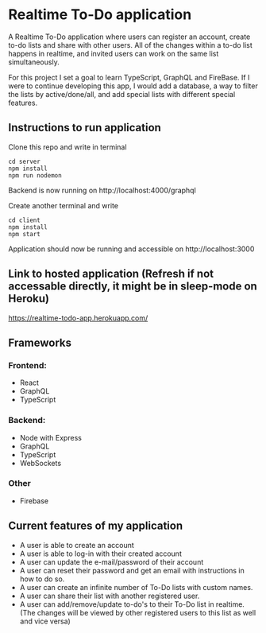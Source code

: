 # Realtime To-Do application

A Realtime To-Do application where users can register an account, create to-do lists and share with other users.
All of the changes within a to-do list happens in realtime, and invited users can work on the same list simultaneously.

For this project I set a goal to learn TypeScript, GraphQL and FireBase.
If I were to continue developing this app, I would add a database, a way to filter the lists by active/done/all, and add special lists with different special features.

## Instructions to run application

Clone this repo and write in terminal
````
cd server
npm install
npm run nodemon
```` 
Backend is now running on http://localhost:4000/graphql

Create another terminal and write
````
cd client
npm install
npm start
```` 
Application should now be running and accessible on http://localhost:3000

## Link to hosted application (Refresh if not accessable directly, it might be in sleep-mode on Heroku)
https://realtime-todo-app.herokuapp.com/

## Frameworks

### Frontend:
* React
* GraphQL
* TypeScript

### Backend:
* Node with Express
* GraphQL
* TypeScript
* WebSockets

### Other
* Firebase

## Current features of my application
* A user is able to create an account
* A user is able to log-in with their created account
* A user can update the e-mail/password of their account
* A user can reset their password and get an email with instructions in how to do so.
* A user can create an infinite number of To-Do lists with custom names.
* A user can share their list with another registered user.
* A user can add/remove/update to-do's to their To-Do list in realtime. (The changes will be viewed by other registered users to this list as well and vice versa)
